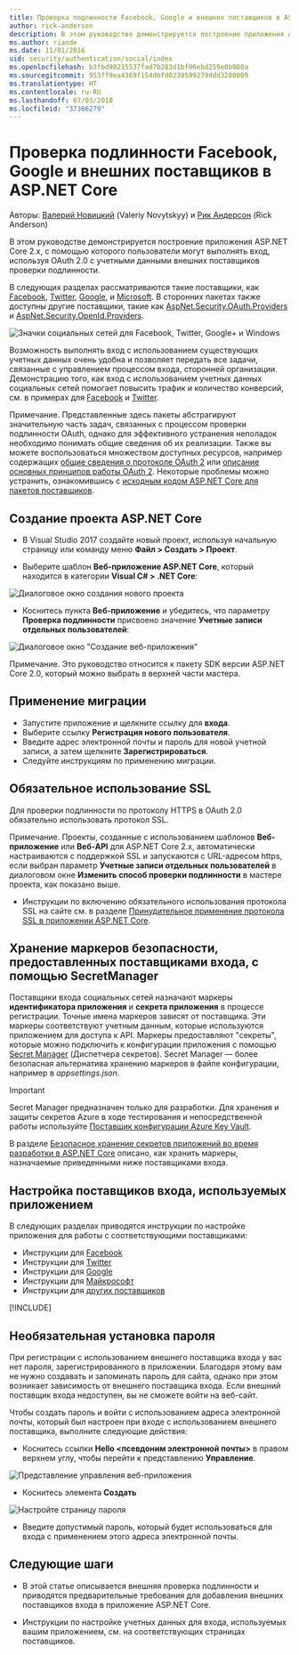 ```yaml
---
title: Проверка подлинности Facebook, Google и внешних поставщиков в ASP.NET Core
author: rick-anderson
description: В этом руководстве демонстрируется построение приложения ASP.NET Core 2.x с использованием OAuth 2.0 с внешними поставщиками проверки подлинности.
ms.author: riande
ms.date: 11/01/2016
uid: security/authentication/social/index
ms.openlocfilehash: b3fbd98215537fad7b283d1bf96ebd259e0b980a
ms.sourcegitcommit: 953ff9ea4369f154d6fd0239599279ddd3280009
ms.translationtype: HT
ms.contentlocale: ru-RU
ms.lasthandoff: 07/03/2018
ms.locfileid: "37366279"
---
```

# <a name="facebook-google-and-external-provider-authentication-in-aspnet-core"></a>Проверка подлинности Facebook, Google и внешних поставщиков в ASP.NET Core

Авторы: [Валерий Новицкий](https://github.com/01binary) (Valeriy Novytskyy) и [Рик Андерсон](https://twitter.com/RickAndMSFT) (Rick Anderson)

В этом руководстве демонстрируется построение приложения ASP.NET Core 2.x, с помощью которого пользователи могут выполнять вход, используя OAuth 2.0 с учетными данными внешних поставщиков проверки подлинности.

В следующих разделах рассматриваются такие поставщики, как [Facebook](xref:security/authentication/facebook-logins), [Twitter](xref:security/authentication/twitter-logins), [Google](xref:security/authentication/google-logins), и [Microsoft](xref:security/authentication/microsoft-logins). В сторонних пакетах также доступны другие поставщики, такие как [AspNet.Security.OAuth.Providers](https://github.com/aspnet-contrib/AspNet.Security.OAuth.Providers) и [AspNet.Security.OpenId.Providers](https://github.com/aspnet-contrib/AspNet.Security.OpenId.Providers).

![Значки социальных сетей для Facebook, Twitter, Google+ и Windows](index/_static/social.png)

Возможность выполнять вход с использованием существующих учетных данных очень удобна и позволяет передать все задачи, связанные с управлением процессом входа, сторонней организации. Демонстрацию того, как вход с использованием учетных данных социальных сетей помогает повысить трафик и количество конверсий, см. в примерах для [Facebook](https://www.facebook.com/unsupportedbrowser) и [Twitter](https://dev.twitter.com/resources/case-studies).

Примечание. Представленные здесь пакеты абстрагируют значительную часть задач, связанных с процессом проверки подлинности OAuth, однако для эффективного устранения неполадок необходимо понимать общие сведения об их реализации. Также вы можете воспользоваться множеством доступных ресурсов, например содержащих [общие сведения о протоколе OAuth 2](https://www.digitalocean.com/community/tutorials/an-introduction-to-oauth-2) или [описание основных принципов работы OAuth 2](http://www.bubblecode.net/2016/01/22/understanding-oauth2/). Некоторые проблемы можно устранить, ознакомившись с [исходным кодом ASP.NET Core для пакетов поставщиков](https://github.com/aspnet/Security/tree/dev/src).

## <a name="create-a-new-aspnet-core-project"></a>Создание проекта ASP.NET Core

* В Visual Studio 2017 создайте новый проект, используя начальную страницу или команду меню **Файл > Создать > Проект**.

* Выберите шаблон **Веб-приложение ASP.NET Core**, который находится в категории **Visual C# > .NET Core**:

![Диалоговое окно создания нового проекта](index/_static/new-project.png)

* Коснитесь пункта **Веб-приложение** и убедитесь, что параметру **Проверка подлинности** присвоено значение **Учетные записи отдельных пользователей**:

![Диалоговое окно "Создание веб-приложения"](index/_static/select-project.png)

Примечание. Это руководство относится к пакету SDK версии ASP.NET Core 2.0, который можно выбрать в верхней части мастера.

## <a name="apply-migrations"></a>Применение миграции

* Запустите приложение и щелкните ссылку для **входа**.
* Выберите ссылку **Регистрация нового пользователя**.
* Введите адрес электронной почты и пароль для новой учетной записи, а затем щелкните **Зарегистрироваться**.
* Следуйте инструкциям по применению миграции.

## <a name="require-ssl"></a>Обязательное использование SSL

Для проверки подлинности по протоколу HTTPS в OAuth 2.0 обязательно использовать протокол SSL.

Примечание. Проекты, созданные с использованием шаблонов **Веб-приложение** или **Веб-API** для ASP.NET Core 2.x, автоматически настраиваются с поддержкой SSL и запускаются с URL-адресом https, если выбран параметр **Учетные записи отдельных пользователей** в диалоговом окне **Изменить способ проверки подлинности** в мастере проекта, как показано выше.

* Инструкции по включению обязательного использования протокола SSL на сайте см. в разделе [Принудительное применение протокола SSL в приложении ASP.NET Core](xref:security/enforcing-ssl).

## <a name="use-secretmanager-to-store-tokens-assigned-by-login-providers"></a>Хранение маркеров безопасности, предоставленных поставщиками входа, с помощью SecretManager

Поставщики входа социальных сетей назначают маркеры **идентификатора приложения** и **секрета приложения** в процессе регистрации. Точные имена маркеров зависят от поставщика. Эти маркеры соответствуют учетным данным, которые используются приложением для доступа к API. Маркеры предоставляют "секреты", которые можно подключить к конфигурации приложения с помощью [Secret Manager](xref:security/app-secrets#secret-manager) (Диспетчера секретов). Secret Manager — более безопасная альтернатива хранению маркеров в файле конфигурации, например в *appsettings.json*.

> [!IMPORTANT]
> Secret Manager предназначен только для разработки. Для хранения и защиты секретов Azure в ходе тестирования и непосредственной работы используйте [Поставщик конфигурации Azure Key Vault](xref:security/key-vault-configuration).

В разделе [Безопасное хранение секретов приложений во время разработки в ASP.NET Core](xref:security/app-secrets) описано, как хранить маркеры, назначаемые приведенными ниже поставщиками входа.

## <a name="setup-login-providers-required-by-your-application"></a>Настройка поставщиков входа, используемых приложением

В следующих разделах приводятся инструкции по настройке приложения для работы с соответствующими поставщиками:

* Инструкции для [Facebook](xref:security/authentication/facebook-logins)
* Инструкции для [Twitter](xref:security/authentication/twitter-logins)
* Инструкции для [Google](xref:security/authentication/google-logins)
* Инструкции для [Майкрософт](xref:security/authentication/microsoft-logins)
* Инструкции для [других поставщиков](xref:security/authentication/otherlogins)

[!INCLUDE[](~/includes/chain-auth-providers.md)]

## <a name="optionally-set-password"></a>Необязательная установка пароля

При регистрации с использованием внешнего поставщика входа у вас нет пароля, зарегистрированного в приложении. Благодаря этому вам не нужно создавать и запоминать пароль для сайта, однако при этом возникает зависимость от внешнего поставщика входа. Если внешний поставщик входа недоступен, вы не сможете войти на веб-сайт.

Чтобы создать пароль и войти с использованием адреса электронной почты, который был настроен при входе с использованием внешнего поставщика, выполните следующие действия:

* Коснитесь ссылки **Hello &lt;псевдоним электронной почты&gt;** в правом верхнем углу, чтобы перейти к представлению **Управление**.

![Представление управления веб-приложения](index/_static/pass1a.png)

* Коснитесь элемента **Создать**

![Настройте страницу пароля](index/_static/pass2a.png)

* Введите допустимый пароль, который будет использоваться для входа с применением этого адреса электронной почты.

## <a name="next-steps"></a>Следующие шаги

* В этой статье описывается внешняя проверка подлинности и приводятся предварительные требования для добавления внешних поставщиков входа в приложение ASP.NET Core.

* Инструкции по настройке учетных данных для входа, используемых вашим приложением, см. на соответствующих страницах поставщиков.
